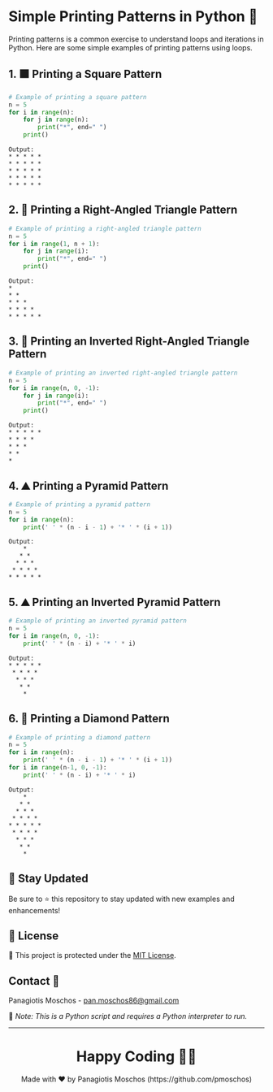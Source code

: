 
# Simple Printing Patterns in Python 🐍

Printing patterns is a common exercise to understand loops and iterations in Python. Here are some simple examples of printing patterns using loops.

## 1. ⬛ Printing a Square Pattern

```python
# Example of printing a square pattern
n = 5
for i in range(n):
    for j in range(n):
        print("*", end=" ")
    print()
```

```
Output:
* * * * *
* * * * *
* * * * *
* * * * *
* * * * *
```

## 2. 🔼 Printing a Right-Angled Triangle Pattern

```python
# Example of printing a right-angled triangle pattern
n = 5
for i in range(1, n + 1):
    for j in range(i):
        print("*", end=" ")
    print()
```

```
Output:
*
* *
* * *
* * * *
* * * * *
```

## 3. 🔽 Printing an Inverted Right-Angled Triangle Pattern

```python
# Example of printing an inverted right-angled triangle pattern
n = 5
for i in range(n, 0, -1):
    for j in range(i):
        print("*", end=" ")
    print()
```

```
Output:
* * * * *
* * * *
* * *
* *
*
```

## 4. ⛰️ Printing a Pyramid Pattern

```python
# Example of printing a pyramid pattern
n = 5
for i in range(n):
    print(' ' * (n - i - 1) + '* ' * (i + 1))
```

```
Output:
    *
   * *
  * * *
 * * * *
* * * * *
```

## 5. ⛰️ Printing an Inverted Pyramid Pattern

```python
# Example of printing an inverted pyramid pattern
n = 5
for i in range(n, 0, -1):
    print(' ' * (n - i) + '* ' * i)
```

```
Output:
* * * * *
 * * * *
  * * *
   * *
    *
```

## 6. 🔷 Printing a Diamond Pattern

```python
# Example of printing a diamond pattern
n = 5
for i in range(n):
    print(' ' * (n - i - 1) + '* ' * (i + 1))
for i in range(n-1, 0, -1):
    print(' ' * (n - i) + '* ' * i)
```

```
Output:
    *
   * *
  * * *
 * * * *
* * * * *
 * * * *
  * * *
   * *
    *
```

## 📢 Stay Updated

Be sure to ⭐ this repository to stay updated with new examples and enhancements!

## 📄 License
🔐 This project is protected under the [MIT License](https://mit-license.org/).

## Contact 📧
Panagiotis Moschos - pan.moschos86@gmail.com

🔗 *Note: This is a Python script and requires a Python interpreter to run.*

---

<h1 align=center>Happy Coding 👨‍💻 </h1>

<p align="center">
  Made with ❤️ by Panagiotis Moschos (https://github.com/pmoschos)
</p>
